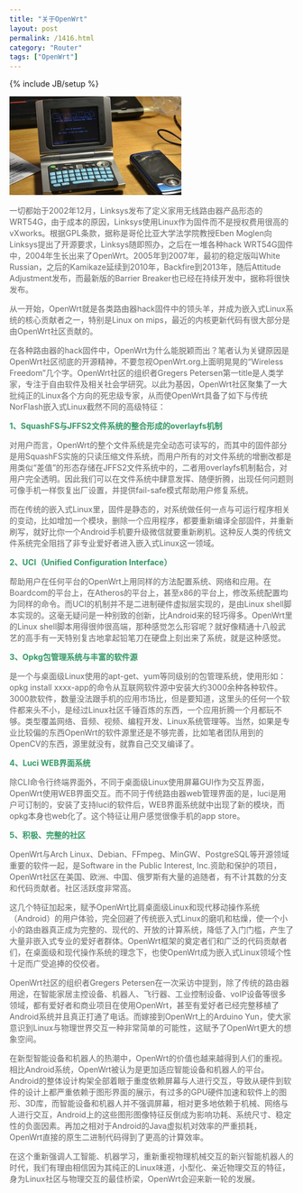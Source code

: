 ```yaml
---
title: "关于OpenWrt"
layout: post
permalink: /1416.html
category: "Router"
tags: ["OpenWrt"]
---
```

{% include JB/setup %}

<p style="color: #666666;">
  <a href="/wp-content/uploads/sinapicv2-backup/1416-ww4-bmiddle-a316108djw1envkdcoymjj208h04vglv.jpg" target="_blank"><img class=" aligncenter" src="/wp-content/uploads/sinapicv2-backup/1416-ww4-large-a316108djw1envkdcoymjj208h04vglv.jpg" alt="关于OpenWrt" /></a>
</p>

<p style="color: #666666;">
  一切都始于2002年12月，Linksys发布了定义家用无线路由器产品形态的WRT54G，由于成本的原因，Linksys使用Linux作为固件而不是授权费用很高的vXworks。根据GPL条款，据称是哥伦比亚大学法学院教授Eben Moglen向Linksys提出了开源要求，Linksys随即照办，之后在一堆各种hack WRT54G固件中，2004年生长出来了OpenWrt。2005年到2007年，最初的稳定版叫White Russian，之后的Kamikaze延续到2010年，Backfire到2013年，随后Attitude Adjustment发布，而最新版的Barrier Breaker也已经在持续开发中，据称将很快发布。
</p>

<p style="color: #666666;">
  从一开始，OpenWrt就是各类路由器hack固件中的领头羊，并成为嵌入式Linux系统的核心贡献者之一，特别是Linux on mips，最近的内核更新代码有很大部分是由OpenWrt社区贡献的。
</p>

<p style="color: #666666;">
  在各种路由器的hack固件中，OpenWrt为什么能脱颖而出？笔者认为关键原因是OpenWrt社区彻底的开源精神，不要忽视OpenWrt.org上面明晃晃的“Wireless Freedom”几个字。OpenWrt社区的组织者Gregers Petersen第一title是人类学家，专注于自由软件及相关社会学研究。以此为基因，OpenWrt社区聚集了一大批纯正的Linux各个方向的死忠级专家，从而使OpenWrt具备了如下与传统NorFlash嵌入式Linux截然不同的高级特征：
</p>

<p style="color: #666666;">
  <strong style="font-style: inherit;"><span style="font-weight: inherit; font-style: inherit; color: #339966;">1、SquashFS与JFFS2文件系统的整合形成的overlayfs机制</span></strong>
</p>

<p style="color: #666666;">
  对用户而言，OpenWrt的整个文件系统是完全动态可读写的，而其中的固件部分是用SquashFS实施的只读压缩文件系统，而用户所有的对文件系统的增删改都是用类似“差值”的形态存储在JFFS2文件系统中的，二者用overlayfs机制黏合，对用户完全透明。因此我们可以在文件系统中肆意发挥、随便折腾，出现任何问题则可像手机一样恢复出厂设置，并提供fail-safe模式帮助用户修复系统。
</p>

<p style="color: #666666;">
  而在传统的嵌入式Linux里，固件是静态的，对系统做任何一点与可运行程序相关的变动，比如增加一个模块，删除一个应用程序，都要重新编译全部固件，并重新刷写，就好比你一个Android手机要升级微信就要重新刷机。这种反人类的传统文件系统完全阻挡了非专业爱好者进入嵌入式Linux这一领域。
</p>

<p style="color: #666666;">
  <strong style="font-style: inherit;"><span style="font-weight: inherit; font-style: inherit; color: #339966;">2、UCI（Unified Configuration Interface）</span></strong>
</p>

<p style="color: #666666;">
  帮助用户在任何平台的OpenWrt上用同样的方法配置系统、网络和应用。在Boardcom的平台上，在Atheros的平台上，甚至x86的平台上，修改系统配置均为同样的命令。而UCI的机制并不是二进制硬件虚拟层实现的，是由Linux shell脚本实现的。这毫无疑问是一种别致的创新，比Android来的轻巧得多。OpenWrt里的Linux shell脚本用得很帅很高端，那种感觉怎么形容呢？就好像精通十八般武艺的高手有一天特别复古地拿起铅笔刀在硬盘上刻出来了系统，就是这种感觉。
</p>

<p style="color: #666666;">
  <strong style="font-style: inherit;"><span style="font-weight: inherit; font-style: inherit; color: #339966;">3、Opkg包管理系统与丰富的软件源</span></strong>
</p>

<p style="color: #666666;">
  是一个与桌面级Linux使用的apt-get、yum等同级别的包管理系统，使用形如：opkg install xxxx-app的命令从互联网软件源中安装大约3000余种各种软件。3000款软件，数量没法跟手机的应用市场比，但是要知道，这里头的任何一个软件都来头不小，是经过Linux社区千锤百炼的东西，一个应用折腾一个月都玩不够。类型覆盖网络、音频、视频、编程开发、Linux系统管理等。当然，如果是专业比较偏的东西OpenWrt的软件源里还是不够完善，比如笔者团队用到的OpenCV的东西，源里就没有，就靠自己交叉编译了。
</p>

<p style="color: #666666;">
  <strong style="font-style: inherit;"><span style="font-weight: inherit; font-style: inherit; color: #339966;">4、Luci WEB界面系统</span></strong>
</p>

<p style="color: #666666;">
  除CLI命令行终端界面外，不同于桌面级Linux使用屏幕GUI作为交互界面，OpenWrt使用WEB界面交互。而不同于传统路由器web管理界面的是，luci是用户可订制的，安装了支持luci的软件后，WEB界面系统就中出现了新的模块，而opkg本身也web化了。这个特征让用户感觉很像手机的app store。
</p>

<p style="color: #666666;">
  <strong style="font-style: inherit;"><span style="font-weight: inherit; font-style: inherit; color: #339966;">5、积极、完整的社区</span></strong>
</p>

<p style="color: #666666;">
  OpenWrt与Arch Linux、Debian、FFmpeg、MinGW、PostgreSQL等开源领域重要的软件一起，是Software in the Public Interest, Inc.资助和保护的项目，OpenWrt社区在美国、欧洲、中国、俄罗斯有大量的追随者，有不计其数的分支和代码贡献者。社区活跃度非常高。
</p>

<p style="color: #666666;">
  这几个特征加起来，赋予OpenWrt比肩桌面级Linux和现代移动操作系统（Android）的用户体验，完全回避了传统嵌入式Linux的磨叽和枯燥，使一个小小的路由器真正成为完整的、现代的、开放的计算系统，降低了入门门槛，产生了大量非嵌入式专业的爱好者群体。OpenWrt框架的奠定者们和广泛的代码贡献者们，在桌面级和现代操作系统的理念下，也使OpenWrt成为嵌入式Linux领域个性十足而广受追捧的佼佼者。
</p>

<p style="color: #666666;">
  OpenWrt社区的组织者Gregers Petersen在一次采访中提到，除了传统的路由器用途，在智能家居主控设备、机器人、飞行器、工业控制设备、voIP设备等很多领域，都有爱好者和商业项目在使用OpenWrt，甚至有爱好者已经完整移植了Android系统并且真正打通了电话。而嫁接到OpenWrt上的Arduino Yun，使大家意识到Linux与物理世界交互一种非常简单的可能性，这赋予了OpenWrt更大的想象空间。
</p>

<p style="color: #666666;">
  在新型智能设备和机器人的热潮中，OpenWrt的价值也越来越得到人们的重视。相比Android系统，OpenWrt被认为是更加适应智能设备和机器人的平台。Android的整体设计构架全部着眼于重度依赖屏幕与人进行交互，导致从硬件到软件的设计上都严重依赖于图形界面的展示，有过多的GPU硬件加速和软件上的图形、3D库，而智能设备和机器人并不强调屏幕，相对更多地依赖于机械、网络与人进行交互，Android上的这些图形图像特征反倒成为影响功耗、系统尺寸、稳定性的负面因素。再加之相对于Android的Java虚拟机对效率的严重损耗，OpenWrt直接的原生二进制代码得到了更高的计算效率。
</p>

<p style="color: #666666;">
  在这个重新强调人工智能、机器学习，重新重视物理机械交互的新兴智能机器人的时代，我们有理由相信因为其纯正的Linux味道，小型化、亲近物理交互的特征，身为Linux社区与物理交互的最佳桥梁，OpenWrt会迎来新一轮的发展。
</p>

